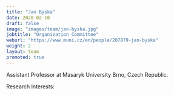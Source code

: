 ```yaml
---
title: "Jan Byska"
date: 2020-02-10
draft: false
image: "images/team/jan-byska.jpg"
jobtitle: "Organization Committee"
weburl: "https://www.muni.cz/en/people/207879-jan-byska"
weight: 2
layout: team
promoted: true
---
```


Assistant Professor at Masaryk University Brno, Czech Republic. 

Research Interests: 